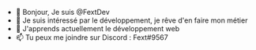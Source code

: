 - 👋 Bonjour, Je suis @FextDev
- 👀 Je suis intéressé par le développement, je rêve d'en faire mon métier
- 🌱 J'apprends actuellement le développement web
- 📫 Tu peux me joindre sur Discord : Fext#9567

<!---
FextDev/FextDev is a ✨ special ✨ repository because its `README.md` (this file) appears on your GitHub profile.
You can click the Preview link to take a look at your changes.
--->
